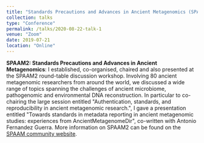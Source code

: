 ```yaml
---
title: "Standards Precautions and Advances in Ancient Metagenomics (SPAAM2)"
collection: talks
type: "Conference"
permalink: /talks/2020-08-22-talk-1
venue: "Zoom"
date: 2019-07-21
location: "Online"
---
```


**SPAAM2: Standards Precautions and Advances in Ancient Metagenomics**: I established, co-organised, chaired and also presented at the SPAAM2 round-table discussion workshop. Involving 80 ancient metagenomic researchers from around the world, we discussed a wide range of topics spanning the challenges of ancient microbiome, pathogenomic and environmental DNA reconstruction. In particular to co-chairing the large session entitled "Authentication, standards, and reproducibility in ancient metagenomic research.", I gave a presentation entitled "Towards standards in metadata reporting in ancient metagenomic studies: experiences from AncientMetagenomeDir", co-written with Antonio Fernandez Guerra. More information on SPAAM2 can be found on the [SPAAM community website](https://spaam-community.github.io/#/spaam2/README).